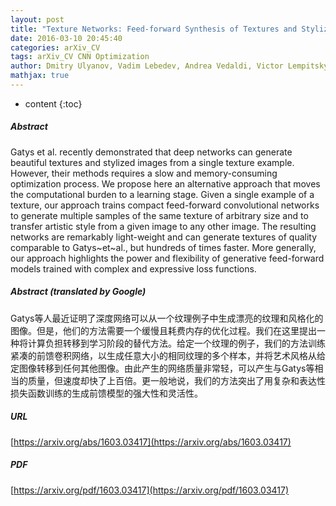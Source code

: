 ```yaml
---
layout: post
title: "Texture Networks: Feed-forward Synthesis of Textures and Stylized Images"
date: 2016-03-10 20:45:40
categories: arXiv_CV
tags: arXiv_CV CNN Optimization
author: Dmitry Ulyanov, Vadim Lebedev, Andrea Vedaldi, Victor Lempitsky
mathjax: true
---
```


* content
{:toc}

##### Abstract
Gatys et al. recently demonstrated that deep networks can generate beautiful textures and stylized images from a single texture example. However, their methods requires a slow and memory-consuming optimization process. We propose here an alternative approach that moves the computational burden to a learning stage. Given a single example of a texture, our approach trains compact feed-forward convolutional networks to generate multiple samples of the same texture of arbitrary size and to transfer artistic style from a given image to any other image. The resulting networks are remarkably light-weight and can generate textures of quality comparable to Gatys~et~al., but hundreds of times faster. More generally, our approach highlights the power and flexibility of generative feed-forward models trained with complex and expressive loss functions.

##### Abstract (translated by Google)
Gatys等人最近证明了深度网络可以从一个纹理例子中生成漂亮的纹理和风格化的图像。但是，他们的方法需要一个缓慢且耗费内存的优化过程。我们在这里提出一种将计算负担转移到学习阶段的替代方法。给定一个纹理的例子，我们的方法训练紧凑的前馈卷积网络，以生成任意大小的相同纹理的多个样本，并将艺术风格从给定图像转移到任何其他图像。由此产生的网络质量非常轻，可以产生与Gatys等相当的质量，但速度却快了上百倍。更一般地说，我们的方法突出了用复杂和表达性损失函数训练的生成前馈模型的强大性和灵活性。

##### URL
[https://arxiv.org/abs/1603.03417](https://arxiv.org/abs/1603.03417)

##### PDF
[https://arxiv.org/pdf/1603.03417](https://arxiv.org/pdf/1603.03417)

